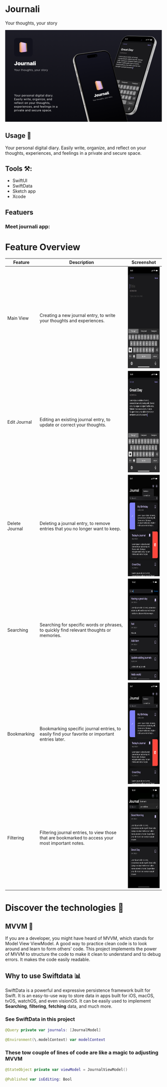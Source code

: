 # Journali
Your thoughts, your story
<!--!["cover image shows the app."]("readmePics/Cover.png")-->
<img src="readmePics/Cover.png"/>


## Usage  🔭
Your personal digital diary. Easily write, organize, and reflect on your thoughts, experiences, and feelings in a private and secure space.

## Tools ⚒️:
- SwiftUI 
- SwiftData
- Sketch app 
- Xcode

## Featuers 
### Meet journali app:

# Feature Overview

| Feature       | Description                                         | Screenshot                                            |
|---------------|-----------------------------------------------------|-------------------------------------------------------|
| Main View     | Creating a new journal entry, to write your thoughts and experiences. | <img src="readmePics/NewJournalUI.png" width="150" height="325"/> |
| Edit Journal  | Editing an existing journal entry, to update or correct your thoughts. | <img src="readmePics/EditJournalUI.png" width="150" height="325"/> |
| Delete Journal| Deleting a journal entry, to remove entries that you no longer want to keep. | <img src="readmePics/Main.png" width="150" height="325"/> |
| Searching     | Searching for specific words or phrases, to quickly find relevant thoughts or memories. | <img src="readmePics/search.png" width="150" height="325"/> |
| Bookmarking   | Bookmarking specific journal entries, to easily find your favorite or important entries later. | <img src="readmePics/Main.png" width="150" height="325"/> |
| Filtering     | Filtering journal entries, to view those that are bookmarked to access your most important notes. | <img src="readmePics/Filter.png" width="150" height="325"/> |


<!-- <img src="readmePics/splash.png" width="393" height="852"/> -->

<!-- 1. <img src="readmePics/NewJournalUI.png" width="393" height="852"/> Creating a new journal entry, to write your thoughts and experiences. -->
<!--  2. <img src="readmePics/EditJournalUI.png" width="393" height="852"/> Editing an existing journal entry, to update or correct your thoughts.
3. <img src="readmePics/Main.png" width="393" height="852"/> Deleting a journal entry, to remove entries that you no longer want to keep.
4. <img src="readmePics/search.png" width="393" height="852"/> Searching for specific words or phrases, to quickly find relevant thoughts or memories.
5. <img src="readmePics/Main.png" width="393" height="852"/> Bookmarking specific journal entries, to easily find your favorite or important entries later.
6. <img src="readmePics/Filter.png" width="393" height="852"/> Filtering journal entries, to view those that are bookmarked to access your most important notes. -->


# Discover the technologies 🔦  
## MVVM 🧨
If you are a developer, you might have heard of MVVM, which stands for Model View ViewModel. A good way to practice clean code is to look around and learn to form others' code. This project implements the power of MVVM to structure the code to make it clean to understand and to debug errors. It makes the code easily readable.

## Why to use Swiftdata 📊
SwiftData is a powerful and expressive persistence framework built for Swift. It is an easy-to-use way to store data in apps built for iOS, macOS, tvOS, watchOS, and even visionOS. It can be easily used to implememt **Searching**, **filtering**, **fetching** data, and much more.


### See SwiftData in this project
<!-- - Featche the whole list of journals and show them in the main contentView. -->
```Swift 
@Query private var journals: [JournalModel]
```

```Swift 
@Environment(\.modelContext) var modelContext
```

### These tow couple of lines of code are like a magic to adjusting MVVM
```Swift 
@StateObject private var viewModel = JournalViewModel()
```

```Swift 
@Published var isEditing: Bool
```
